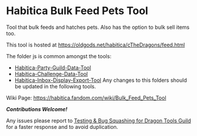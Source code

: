 # Habitica Bulk Feed Pets Tool
Tool that bulk feeds and hatches pets. Also has the option to bulk sell items too.

This tool is hosted at https://oldgods.net/habitica/cTheDragons/feed.html

The folder js is common amongst the tools:
+ [Habitica-Party-Guild-Data-Tool](https://github.com/cTheDragons/Habitica-Party-Guild-Data-Tool)
+ [Habitica-Challenge-Data-Tool](https://github.com/cTheDragons/Habitica-Challenge-Data-Tool)
+ [Habitica-Inbox-Display-Export-Tool](https://github.com/cTheDragons/Habitica-Inbox-Display-Export-Tool)
Any changes to this folders should be updated in the following tools.


Wiki Page: https://habitica.fandom.com/wiki/Bulk_Feed_Pets_Tool

***Contributions Welcome!***

Any issues please report to [Testing & Bug Squashing for Dragon Tools Guild](https://habitica.com/#/options/groups/guilds/d9a0ec1e-352b-4697-a5d5-fb45c98fb4a3) for a faster response and to avoid duplication.


